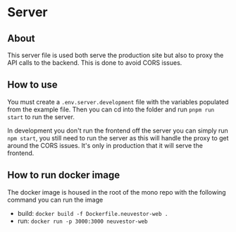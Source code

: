 # Server

## About

This server file is used both serve the production site but also to proxy the API calls to the backend. This is done to
avoid CORS issues.

## How to use

You must create a `.env.server.development` file with the variables populated from the example file. Then you can cd
into the folder and run `pnpm run start` to run the server.

In development you don't run the frontend off the server you can simply run `npm start`, you still need to run
the server as this will handle the proxy to get around the CORS issues. It's only in production that it will serve the
frontend.

## How to run docker image

The docker image is housed in the root of the mono repo with the following command you can run the image

- build: ` docker build -f Dockerfile.neuvestor-web . `
- run: `docker run -p 3000:3000 neuvestor-web`
